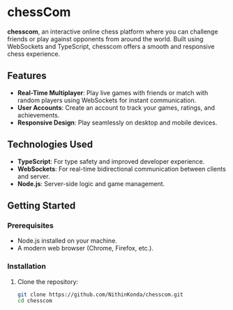 # chessCom

**chesscom**, an interactive online chess platform where you can challenge friends or play against opponents from around the world. Built using WebSockets and TypeScript, chesscom offers a smooth and responsive chess experience.

## Features

- **Real-Time Multiplayer**: Play live games with friends or match with random players using WebSockets for instant communication.
- **User Accounts**: Create an account to track your games, ratings, and achievements.
- **Responsive Design**: Play seamlessly on desktop and mobile devices.

## Technologies Used

- **TypeScript**: For type safety and improved developer experience.
- **WebSockets**: For real-time bidirectional communication between clients and server.
- **Node.js**: Server-side logic and game management.

## Getting Started

### Prerequisites

- Node.js installed on your machine.
- A modern web browser (Chrome, Firefox, etc.).

### Installation

1. Clone the repository:

   ```bash
   git clone https://github.com/NithinKonda/chesscom.git
   cd chesscom
